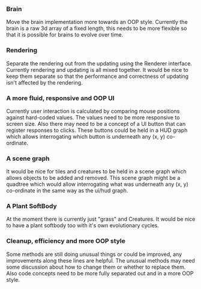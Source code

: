 ### Brain
Move the brain implementation more towards an OOP style. Currently the brain is a raw 3d array of a fixed length, this needs to be more flexible so that it is possible for brains to evolve over time.

### Rendering
Separate the rendering out from the updating using the Renderer interface. Currently rendering and updating is all mixed together. It would be nice to keep them separate so that the performance and correctness of updating isn't affected by the rendering.

### A more fluid, responsive and OOP UI
Currently user interaction is calculated by comparing mouse positions against hard-coded values. The values need to be more responsive to screen size. Also there may need to be a concept of a UI button that can register responses to clicks. These buttons could be held in a HUD graph which allows interrogating which button is underneath any (x, y) co-ordinate.

### A scene graph
It would be nice for tiles and creatures to be held in a scene graph which allows objects to be added and removed. This scene graph might be a quadtree which would allow interrogating what was underneath any (x, y) co-ordinate in the same way as the ui/hud graph.

### A Plant SoftBody
At the moment there is currently just "grass" and Creatures. It would be nice to have a plant softbody too with it's own evolutionary cycles.

### Cleanup, efficiency and more OOP style
Some methods are still doing unusual things or could be improved, any improvements along these lines are helpful. The unusual methods may need some discussion about how to change them or whether to replace them. Also code concepts need to be more fully separated out and in a more OOP style.
